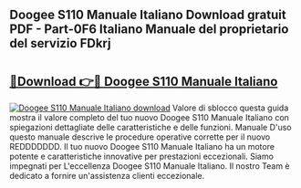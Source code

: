 ## Doogee S110 Manuale Italiano Download gratuit PDF - Part-0F6 Italiano Manuale del proprietario del servizio FDkrj

# <h2><a href="http://dfcubh.blite.top/?on=Doogee+S110+Manuale+Italiano">🔗Download 👉🔴 Doogee S110 Manuale Italiano</a></h2>

[![Doogee S110 Manuale Italiano download](https://i.imgur.com/lujVjoI.png)](http://dfcubh.blite.top/?on=Doogee+S110+Manuale+Italiano)
Valore di sblocco questa guida mostra il valore completo del tuo nuovo Doogee S110 Manuale Italiano con spiegazioni dettagliate delle caratteristiche e delle funzioni. Manuale D'uso questo manuale descrive le procedure operative corrette per il nuovo REDDDDDDD. Il tuo nuovo Doogee S110 Manuale Italiano ha un motore potente e caratteristiche innovative per prestazioni eccezionali. Siamo impegnati per L'eccellenza Doogee S110 Manuale Italiano. Il nostro Team è dedicato a fornire un'assistenza clienti eccezionale.
